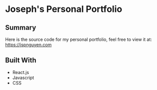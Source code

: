 # Joseph's Personal Portfolio

## Summary
Here is the source code for my personal portfolio, feel free to view it at:
https://jspnguyen.com

## Built With
- React.js
- Javascript
- CSS